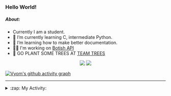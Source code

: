 ### Hello World!

##### About:
- Currently I am a student.
- 🌱 I’m currently learning C, intermediate Python.
- 🌱 I’m learning how to make better documentation.
- 👨‍💻 I'm working on [Botish API](https://github.com/Vyvy-vi/api)
- 🌱 GO PLANT SOME TREES AT [TEAM TREES](https://teamtrees.org/)

<p align="center">
  <a href="https://twitter.com/Vyvy_viM"><img target="_blank" src="https://img.shields.io/badge/twitter%20@Vyvy_viM-0D95E8?style=for-the-badge&logo=twitter&logoColor=white"/></a> 
  <a href="https://vyvy-vi.github.io/portfolio"><img target="_blank" src="https://img.shields.io/badge/-I_love_open_source-green?style=for-the-badge&logo=github&logoColor=black"/></a> 
</p>

[![Vyom's github activity graph](https://activity-graph.herokuapp.com/graph?username=Vyvy-vi)](https://github.com/ashutosh00710/github-readme-activity-graph)

---
<details>
  <summary>:zap: My Activity:</summary>
  
<!--START_SECTION:waka-->
![Code Time](http://img.shields.io/badge/Code%20Time-653%20hrs%2056%20mins-blue)

**I'm a Night 🦉** 

```text
🌞 Morning    49 commits     ██░░░░░░░░░░░░░░░░░░░░░░░   8.64% 
🌆 Daytime    132 commits    █████░░░░░░░░░░░░░░░░░░░░   23.28% 
🌃 Evening    179 commits    ████████░░░░░░░░░░░░░░░░░   31.57% 
🌙 Night      207 commits    █████████░░░░░░░░░░░░░░░░   36.51%

```
📅 **I'm Most Productive on Sunday** 

```text
Monday       58 commits     ██░░░░░░░░░░░░░░░░░░░░░░░   10.23% 
Tuesday      96 commits     ████░░░░░░░░░░░░░░░░░░░░░   16.93% 
Wednesday    88 commits     ████░░░░░░░░░░░░░░░░░░░░░   15.52% 
Thursday     71 commits     ███░░░░░░░░░░░░░░░░░░░░░░   12.52% 
Friday       60 commits     ██░░░░░░░░░░░░░░░░░░░░░░░   10.58% 
Saturday     60 commits     ██░░░░░░░░░░░░░░░░░░░░░░░   10.58% 
Sunday       134 commits    ██████░░░░░░░░░░░░░░░░░░░   23.63%

```


📊 **This Week I Spent My Time On** 

```text
🔥 Editors: 
VS Code                  16 hrs 2 mins       ████████████████████████░   95.87% 
Vim                      41 mins             █░░░░░░░░░░░░░░░░░░░░░░░░   4.13%

🐱‍💻 Projects: 
Unknown Project          9 hrs 1 min         █████████████░░░░░░░░░░░░   53.91% 
praise_backend_js        4 hrs 38 mins       ███████░░░░░░░░░░░░░░░░░░   27.72% 
uni-webpages             2 hrs 49 mins       ████░░░░░░░░░░░░░░░░░░░░░   16.84% 
discord-bot              10 mins             ░░░░░░░░░░░░░░░░░░░░░░░░░   1.04% 
onboarding-bot           3 mins              ░░░░░░░░░░░░░░░░░░░░░░░░░   0.31%

```


 Last Updated on 10/03/2022 21:04:43 UTC
<!--END_SECTION:waka-->
</details>
